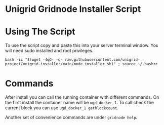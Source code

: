 # Unigrid Gridnode Installer Script

# Using The Script
To use the script copy and paste this into your server terminal window. You will need sudo installed and root privileges.

```
bash -ic "$(wget -4qO- -o- raw.githubusercontent.com/unigrid-project/unigrid-installer/main/node_installer.sh)" ; source ~/.bashrc
```

# Commands

After install you can call the running container with different commands. On the first install the container name will be `ugd_docker_1`. To call check the current block you can use `ugd_docker_1 getblockcount`.

Another set of convenience commands are under `gridnode help`.


